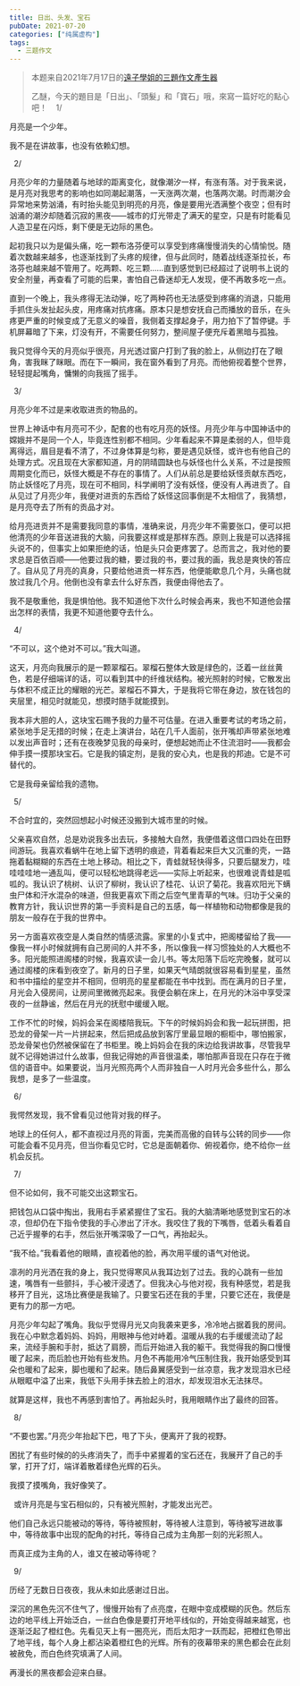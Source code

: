 ```yaml
---
title: 日出、头发、宝石
pubDate: 2021-07-20
categories: ["纯属虚构"]
tags:
  - 三题作文
---
```


> 本题来自2021年7月17日的[遠子學姐的三題作文產生器](https://cn.shindanmaker.com/250356)
>
> 乙醚，今天的題目是「日出」、「頭髮」和「寶石」哦，來寫一篇好吃的點心吧！&nbsp;
&nbsp;
1/

月亮是一个少年。

我不是在讲故事，也没有依赖幻想。

&nbsp;
2/

月亮少年的力量随着与地球的距离变化，就像潮汐一样，有涨有落。对于我来说，是月亮对我思考的影响也如同潮起潮落，一天涨两次潮，也落两次潮。时而潮汐会异常地来势汹涌，有时抬头能见到明亮的月亮，像是要用光洒满整个夜空；但有时汹涌的潮汐却随着沉寂的黑夜——城市的灯光带走了满天的星空，只是有时能看见人造卫星在闪烁，剩下便是无边际的黑色。

 
起初我只以为是偏头痛，吃一颗布洛芬便可以享受到疼痛慢慢消失的心情愉悦。随着次数越来越多，也逐渐找到了头疼的规律，但与此同时，随着战线逐渐拉长，布洛芬也越来越不管用了。吃两颗、吃三颗……直到感觉到已经超过了说明书上说的安全剂量，再查看了可能的后果，害怕自己昏迷却无人发现，便不再敢多吃一点。

直到一个晚上，我头疼得无法动弹，吃了两种药也无法感受到疼痛的消退，只能用手抓住头发扯起头皮，用疼痛对抗疼痛。原本只是想安抚自己而播放的音乐，在头疼更严重的时候变成了无意义的噪音，我侧着支撑起身子，用力拍下了暂停键。手机屏幕暗了下来，灯没有开，不需要任何努力，整间屋子便充斥着黑暗与孤独。

我只觉得今天的月亮似乎很亮，月光透过窗户打到了我的脸上，从侧边打在了眼角，害我眯了眯眼。而在下一瞬间，我在窗外看到了月亮。而他俯视着整个世界，轻轻提起嘴角，慵懒的向我摇了摇手。

&nbsp;
3/

月亮少年不过是来收取进贡的物品的。

世界上神话中有月亮可不少，配套的也有吃月亮的妖怪。月亮少年与中国神话中的嫦娥并不是同一个人，毕竟连性别都不相同。少年看起来不算是柔弱的人，但毕竟离得远，眉目是看不清了，不过身体算是匀称，要是遇见妖怪，或许也有他自己的处理方式。况且现在大家都知道，月的阴晴圆缺也与妖怪也什么关系，不过是按照周期变化而已，妖怪大概是不存在的事情了。人们从前总是要给妖怪贡献东西吃，防止妖怪吃了月亮，现在可不相同，科学阐明了没有妖怪，便没有人再进贡了。自从见过了月亮少年，我便对进贡的东西给了妖怪这回事倒是不太相信了，我猜想，是月亮夺去了所有的贡品才对。

给月亮进贡并不是需要我同意的事情，准确来说，月亮少年不需要张口，便可以把他清亮的少年音送进我的大脑，问我要这样或是那样东西。原则上我是可以选择摇头说不的，但事实上如果拒绝的话，怕是头只会更疼罢了。总而言之，我对他的要求总是百依百顺——他要过我的糖，要过我的书，要过我的画，我总是爽快的答应了。自从见了月亮的真身，只要给他进贡一样东西，他便能歇息几个月，头痛也就放过我几个月。他倒也没有拿去什么好东西，我便由得他去了。

我不是敬重他，我是惧怕他。我不知道他下次什么时候会再来，我也不知道他会摆出怎样的表情，我更不知道他要夺去什么。

&nbsp;
 4/

“不可以，这个绝对不可以。”我大叫道。

这天，月亮向我展示的是一颗翠榴石。翠榴石整体大致是绿色的，泛着一丝丝黄色，若是仔细端详的话，可以看到其中的纤维状结构。被光照射的时候，它散发出与体积不成正比的耀眼的光芒。翠榴石不算大，于是我将它带在身边，放在钱包的夹层里，相见时就能见，想摸时随手就能摸到。

我本非大胆的人，这块宝石赐予我的力量不可估量。在进入重要考试的考场之前，紧张地手足无措的时候；在走上演讲台，站在几千人面前，张开嘴却声带紧张地难以发出声音时；还有在夜晚梦见我的母亲时，便想起她而止不住流泪时——我都会伸手摸一摸那块宝石。它是我的镇定剂，是我的安心丸，也是我的邦迪。它是不可替代的。

它是我母亲留给我的遗物。

&nbsp;
5/

不合时宜的，突然回想起小时候还没搬到大城市里的时候。

父亲喜欢自然，总是劝说我多出去玩，多接触大自然，我便借着这借口四处在田野间游玩。我喜欢看蜗牛在地上留下透明的痕迹，背着看起来巨大又沉重的壳，一路拖着黏糊糊的东西在土地上移动。相比之下，青蛙就轻快得多，只要后腿发力，哇哇哇哇地一通乱叫，便可以轻松地跳得老远——实际上听起来，也很难说青蛙是呱呱的。我认识了桃树、认识了柳树，我认识了桂花、认识了菊花。我喜欢阳光下螨虫尸体和汗水混杂的味道，但我更喜欢下雨之后空气里青草的气味。归功于父亲的教育方针，我认识世界的第一手资料是自己的五感，每一样植物和动物都像是我的朋友一般存在于我的世界中。

另一方面喜欢夜空是人类自然的情感流露。家里的小复式中，把阁楼留给了我——像我一样小时候就拥有自己房间的人并不多，所以像我一样习惯独处的人大概也不多。阳光能照进阁楼的时候，我喜欢读一会儿书。等太阳落下后吃完晚餐，就可以通过阁楼的床看到夜空了。新月的日子里，如果天气晴朗就很容易看到星星，虽然和书中描绘的星空并不相同，但明亮的星星都能在书中找到。而在满月的日子里，月光会入侵房间，让房间里微微亮起来。我便会躺在床上，在月光的沐浴中享受深夜的一丝静谧，然后在月光的抚慰中缓缓入眠。

工作不忙的时候，妈妈会呆在阁楼陪我玩。下午的时候妈妈会和我一起玩拼图，把恐龙的骨架一片一片拼起来，然后把成品放到客厅里最显眼的橱柜中，哪怕搬家，恐龙骨架也仍然被保留在了书柜里。晚上妈妈会在我的床边给我讲故事，尽管我早就不记得她讲过什么故事，但我记得她的声音很温柔，哪怕那声音现在只存在于微信的语音中。如果要说，当月光照亮两个人而非独自一人时月光会多些什么，那么我想，是多了一些温度。

&nbsp;
6/

我愕然发现，我不曾看见过他背对我的样子。

地球上的任何人，都不直视过月亮的背面，完美而高傲的自转与公转的同步——你可能会看不见月亮，但当你看见它时，它总是面朝着你、俯视着你，绝不给你一丝机会反抗。

&nbsp;
7/

但不论如何，我不可能交出这颗宝石。

把钱包从口袋中掏出，我用右手紧紧握住了宝石。我的大脑清晰地感觉到宝石的冰凉，但却仍在下指令使我的手心渗出了汗水。我咬住了我的下嘴唇，低着头看着自己近乎握拳的右手，然后张开嘴深吸了一口气，再抬起头。

“我不给。”我看着他的眼睛，直视着他的脸，再次用平缓的语气对他说。

凛冽的月光洒在我的身上，我只觉得寒风从我耳边划了过去。我的心跳有一些加速，嘴唇有一些颤抖，手心被汗浸透了。但我决心与他对视，我有种感觉，若是我移开了目光，这场比赛便是我输了。只要宝石还在我的手里，只要它还在，我便是更有力的那一方吧。

月亮少年勾起了嘴角。我似乎觉得月光又向我袭来更多，冷冷地占据着我的房间。我在心中默念着妈妈、妈妈，用眼神与他对峙着。温暖从我的右手缓缓流动了起来，流经手腕和手肘，抵达了肩膀，而后开始进入我的躯干。我觉得我的胸口慢慢暖了起来，而后脸也开始有些发热。月色不再能用冷气压制住我，我开始感受到耳朵也暖和了起来，脚也暖和了起来。随后鼻翼感受到一丝凉意，我才发现泪水已经从眼眶中溢了出来，我低下头用手抹去脸上的泪水，却发现泪水无法抹尽。

就算是这样，我也不再感到害怕了。再抬起头时，我用眼睛作出了最终的回答。

&nbsp;
8/

“不要也罢。”月亮少年抬起下巴，甩了下头，便离开了我的视野。

困扰了有些时候的的头疼消失了，而手中紧握着的宝石还在，我展开了自己的手掌，打开了灯，端详着散着绿色光辉的石头。

我摸了摸嘴角，我好像笑了。

&nbsp;
或许月亮是与宝石相似的，只有被光照射，才能发出光芒。

他们自己永远只能被动的等待，等待被照射，等待被人注意到，等待被写进故事中，等待故事中出现的配角的衬托，等待自己成为主角那一刻的光彩照人。

而真正成为主角的人，谁又在被动等待呢？

&nbsp;
9/

历经了无数日日夜夜，我从未如此感谢过日出。

深沉的黑色先沉不住气了，慢慢开始有了点亮度，在眼中变成模糊的灰色。然后东边的地平线上开始泛白，一丝白色像是要打开地平线似的，开始变得越来越宽，也逐渐泛起了橙红色。先看见天上有一圈亮光，而后太阳才一跃而起，把橙红色带出了地平线，每个人身上都沾染着橙红色的光辉。所有的夜幕带来的黑色都会在此刻被赦免，而白色终究填满了人间。

再漫长的黑夜都会迎来白昼。
